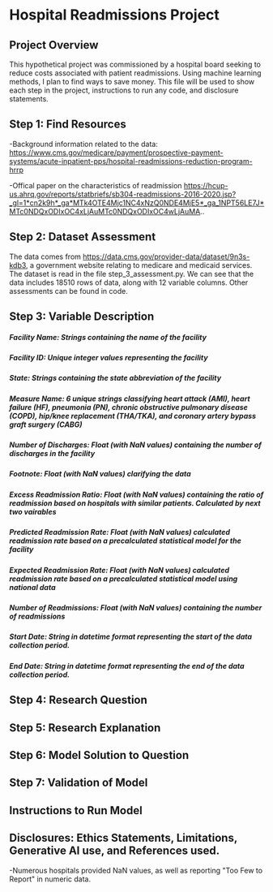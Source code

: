 # Hospital Readmissions Project

## Project Overview 

This hypothetical project was commissioned by a hospital board seeking to reduce costs associated with patient readmissions. Using machine learning methods, I plan to find ways to save money. This file will be used to show each step in the project, instructions to run any code, and disclosure statements.

## Step 1: Find Resources
-Background information related to the data: https://www.cms.gov/medicare/payment/prospective-payment-systems/acute-inpatient-pps/hospital-readmissions-reduction-program-hrrp

-Offical paper on the characteristics of readmission https://hcup-us.ahrq.gov/reports/statbriefs/sb304-readmissions-2016-2020.jsp?_gl=1*cn2k9h*_ga*MTk4OTE4Mjc1NC4xNzQ0NDE4MjE5*_ga_1NPT56LE7J*MTc0NDQxODIxOC4xLjAuMTc0NDQxODIxOC4wLjAuMA..

## Step 2: Dataset Assessment
The data comes from https://data.cms.gov/provider-data/dataset/9n3s-kdb3, a government website relating to medicare and medicaid services. The dataset is read in the file step_3_assessment.py. We can see that the data includes 18510 rows of data, along with 12 variable columns. Other assessments can be found in code.

## Step 3: Variable Description
##### Facility Name: Strings containing the name of the facility
##### Facility ID: Unique integer values representing the facility
##### State: Strings containing the state abbreviation of the facility
##### Measure Name: 6 unique strings classifying heart attack (AMI), heart failure (HF), pneumonia (PN), chronic obstructive pulmonary disease (COPD), hip/knee replacement (THA/TKA), and coronary artery bypass graft surgery (CABG)
##### Number of Discharges: Float (with NaN values) containing the number of discharges in the facility
##### Footnote: Float (with NaN values) clarifying the data
##### Excess Readmission Ratio: Float (with NaN values) containing the ratio of readmission based on hospitals with similar patients. Calculated by next two vairables
##### Predicted Readmission Rate: Float (with NaN values) calculated readmission rate based on a precalculated statistical model for the facility
##### Expected Readmission Rate: Float (with NaN values) calculated readmission rate based on a precalculated statistical model using national data
##### Number of Readmissions: Float (with NaN values) containing the number of readmissions
##### Start Date: String in datetime format representing the start of the data collection period.
##### End Date: String in datetime format representing the end of the data collection period.

## Step 4: Research Question

## Step 5: Research Explanation

## Step 6: Model Solution to Question

## Step 7: Validation of Model

## Instructions to Run Model

## Disclosures: Ethics Statements, Limitations, Generative AI use, and References used.
-Numerous hospitals provided NaN values, as well as reporting "Too Few to Report" in numeric data.
